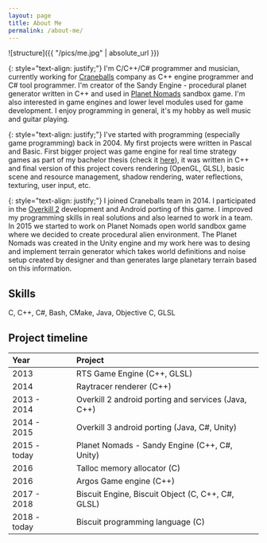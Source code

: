 ```yaml
---
layout: page
title: About Me 
permalink: /about-me/
---
```


![structure]({{ "/pics/me.jpg" | absolute_url }})

{: style="text-align: justify;"}
I'm C/C++/C# programmer and musician, currently working for [Craneballs](https://www.craneballs.com)
company as C++ engine programmer and C# tool programmer. I'm creator of the Sandy Engine - procedural planet
generator written in C++ and used in [Planet Nomads](https://www.planet-nomads.com) sandbox game. I'm also
interested in game engines and lower level modules used for game development. I enjoy programming in general,
it's my hobby as well music and guitar playing.
 
{: style="text-align: justify;"}
I've started with programming (especially game programming) back in 2004. My first projects
were written in Pascal and Basic. First bigger project was game engine for real time strategy games
as part of my bachelor thesis (check it [here](https://youtu.be/JnqfQBYx5SA)), it was written in C++
and final version of this project covers rendering (OpenGL, GLSL), basic scene and resource management, shadow rendering,
water reflections, texturing, user input, etc.

{: style="text-align: justify;"}
I joined Craneballs team in 2014. I participated in the [Overkill 2](http://www.overkill2.com) development and
Android porting of this game. I improved my programming skills in real solutions and also learned to work
in a team. In 2015 we started to work on Planet Nomads open world sandbox game where we decided
to create procedural alien environment. The Planet Nomads was created in the Unity engine and my work here was to desing
and implement terrain generator which takes world definitions and noise setup created by designer and than
generates large planetary terrain based on this information.

## Skills
C, C++, C#, Bash, CMake, Java, Objective C, GLSL

## Project timeline

| Year || Project |
|:------|-|:---------|
|2013 || RTS Game Engine (C++, GLSL)|
|2014 || Raytracer renderer (C++)|
|2013 - 2014 || Overkill 2 android porting and services (Java, C++)|
|2014 - 2015 || Overkill 3 android porting (Java, C#, Unity)|
|2015 - today || Planet Nomads - Sandy Engine (C++, C#, Unity)|
|2016 || Talloc memory allocator (C)|
|2016 || Argos Game engine (C++)|
|2017 - 2018 || Biscuit Engine, Biscuit Object (C, C++, C#, GLSL)|
|2018 - today || Biscuit programming language (C)|

